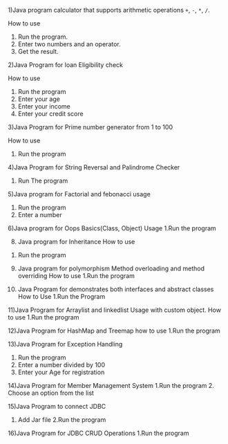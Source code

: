 1)Java program calculator that supports arithmetic operations `+`, `-`, `*`, `/`.

How to use
1. Run the program.
2. Enter two numbers and an operator.
3. Get the result.


2)Java Program for loan Eligibility check

How to use
1. Run the program
2. Enter your age
3. Enter your income
4. Enter your credit score

3)Java Program for Prime number generator from 1 to 100

How to use
1. Run the program

4)Java Program for String Reversal and Palindrome Checker
1. Run The program

5)Java program for Factorial and febonacci 
usage
1. Run the program
2. Enter a number

6)Java program for Oops Basics(Class, Object)
Usage
1.Run the program

8) Java program for Inheritance
How to use
1. Run the program

9) Java program for polymorphism Method overloading and method overriding
How to use
1.Run the program

10) Java Program for demonstrates both interfaces and abstract classes
How to Use
1.Run the Program

11)Java Program for Arraylist and linkedlist Usage with custom object.
How to use
1.Run the program

12)Java Program for HashMap and Treemap
how to use
1.Run the program

13)Java Program for Exception Handling
1. Run the program
2. Enter a number divided by 100
3. Enter your Age for registration

14)Java Program for Member Management System
1.Run the program
2. Choose an option from the list

15)Java Program to connect JDBC
1. Add Jar file
2.Run the program

16)Java Program for JDBC CRUD Operations
1.Run the program